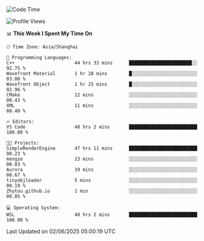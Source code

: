 <!--START_SECTION:waka-->
![Code Time](http://img.shields.io/badge/Code%20Time-2%2C955%20hrs%2054%20mins-blue)

![Profile Views](http://img.shields.io/badge/Profile%20Views-0-blue)

📊 **This Week I Spent My Time On** 

```text
🕑︎ Time Zone: Asia/Shanghai

💬 Programming Languages: 
C++                      44 hrs 33 mins      ███████████████████████░░   92.75 % 
Wavefront Material       1 hr 28 mins        █░░░░░░░░░░░░░░░░░░░░░░░░   03.08 % 
Wavefront Object         1 hr 25 mins        █░░░░░░░░░░░░░░░░░░░░░░░░   02.96 % 
CMake                    12 mins             ░░░░░░░░░░░░░░░░░░░░░░░░░   00.43 % 
XML                      11 mins             ░░░░░░░░░░░░░░░░░░░░░░░░░   00.40 % 

🔥 Editors: 
VS Code                  48 hrs 2 mins       █████████████████████████   100.00 % 

🐱‍💻 Projects: 
SimpleRenderEngine       47 hrs 11 mins      █████████████████████████   98.23 % 
mengze                   23 mins             ░░░░░░░░░░░░░░░░░░░░░░░░░   00.83 % 
Aurora                   19 mins             ░░░░░░░░░░░░░░░░░░░░░░░░░   00.67 % 
tinyobjloader            5 mins              ░░░░░░░░░░░░░░░░░░░░░░░░░   00.19 % 
Zhytou.github.io         1 min               ░░░░░░░░░░░░░░░░░░░░░░░░░   00.05 % 

💻 Operating System: 
WSL                      48 hrs 2 mins       █████████████████████████   100.00 % 
```


 Last Updated on 02/06/2025 05:00:19 UTC
<!--END_SECTION:waka-->